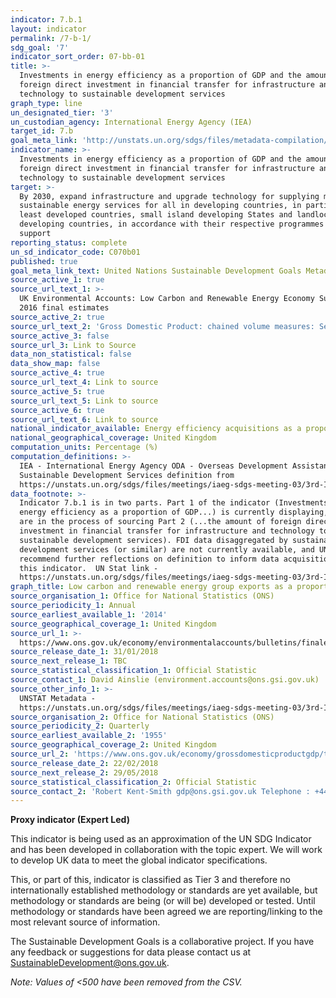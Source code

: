 ```yaml
---
indicator: 7.b.1
layout: indicator
permalink: /7-b-1/
sdg_goal: '7'
indicator_sort_order: 07-bb-01
title: >-
  Investments in energy efficiency as a proportion of GDP and the amount of
  foreign direct investment in financial transfer for infrastructure and
  technology to sustainable development services
graph_type: line
un_designated_tier: '3'
un_custodian_agency: International Energy Agency (IEA)
target_id: 7.b
goal_meta_link: 'http://unstats.un.org/sdgs/files/metadata-compilation/Metadata-Goal-7.pdf'
indicator_name: >-
  Investments in energy efficiency as a proportion of GDP and the amount of
  foreign direct investment in financial transfer for infrastructure and
  technology to sustainable development services
target: >-
  By 2030, expand infrastructure and upgrade technology for supplying modern and
  sustainable energy services for all in developing countries, in particular
  least developed countries, small island developing States and landlocked
  developing countries, in accordance with their respective programmes of
  support
reporting_status: complete
un_sd_indicator_code: C070b01
published: true
goal_meta_link_text: United Nations Sustainable Development Goals Metadata (PDF 4.0 MB)
source_active_1: true
source_url_text_1: >-
  UK Environmental Accounts: Low Carbon and Renewable Energy Economy Survey:
  2016 final estimates
source_active_2: true
source_url_text_2: 'Gross Domestic Product: chained volume measures: Seasonally adjusted £m'
source_active_3: false
source_url_3: Link to Source
data_non_statistical: false
data_show_map: false
source_active_4: true
source_url_text_4: Link to source
source_active_5: true
source_url_text_5: Link to source
source_active_6: true
source_url_text_6: Link to source
national_indicator_available: Energy efficiency acquisitions as a proportion of GDP
national_geographical_coverage: United Kingdom
computation_units: Percentage (%)
computation_definitions: >-
  IEA - International Energy Agency ODA - Overseas Development Assistance
  Sustainable Development Services definition from
  https://unstats.un.org/sdgs/files/meetings/iaeg-sdgs-meeting-03/3rd-IAEG-SDGs-presentation-SE4ALL--7.b.1.pdf
data_footnote: >-
  Indicator 7.b.1 is in two parts. Part 1 of the indicator (Investments in
  energy efficiency as a proportion of GDP...) is currently displaying, and we
  are in the process of sourcing Part 2 (...the amount of foreign direct
  investment in financial transfer for infrastructure and technology to
  sustainable development services). FDI data disaggregated by sustainability
  development services (or similar) are not currently available, and UN Stat
  recommend further reflections on definition to inform data acquisition for
  this indicator.  UN Stat link -
  https://unstats.un.org/sdgs/files/meetings/iaeg-sdgs-meeting-03/3rd-IAEG-SDGs-presentation-SE4ALL--7.b.1.pdf
graph_title: Low carbon and renewable energy group exports as a proportion of GDP
source_organisation_1: Office for National Statistics (ONS)
source_periodicity_1: Annual
source_earliest_available_1: '2014'
source_geographical_coverage_1: United Kingdom
source_url_1: >-
  https://www.ons.gov.uk/economy/environmentalaccounts/bulletins/finalestimates/2016
source_release_date_1: 31/01/2018
source_next_release_1: TBC
source_statistical_classification_1: Official Statistic
source_contact_1: David Ainslie (environment.accounts@ons.gsi.gov.uk)
source_other_info_1: >-
  UNSTAT Metadata -
  https://unstats.un.org/sdgs/files/meetings/iaeg-sdgs-meeting-03/3rd-IAEG-SDGs-presentation-SE4ALL--7.b.1.pdf
source_organisation_2: Office for National Statistics (ONS)
source_periodicity_2: Quarterly
source_earliest_available_2: '1955'
source_geographical_coverage_2: United Kingdom
source_url_2: 'https://www.ons.gov.uk/economy/grossdomesticproductgdp/timeseries/abmi/pn2'
source_release_date_2: 22/02/2018
source_next_release_2: 29/05/2018
source_statistical_classification_2: Official Statistic
source_contact_2: 'Robert Kent-Smith gdp@ons.gsi.gov.uk Telephone : +44(0)1633 651618'
---
```

**Proxy indicator (Expert Led)**              

This indicator is being used as an approximation of the UN SDG Indicator and has been developed in collaboration with the topic expert. We will work to develop UK data to meet the global indicator specifications.

This, or part of this, indicator is classified as Tier 3 and therefore no internationally established methodology or standards are yet available, but methodology or standards are being (or will be) developed or tested. Until methodology or standards have been agreed we are reporting/linking to the most relevant source of information.

The Sustainable Development Goals is a collaborative project. If you have any feedback or suggestions for data please contact us at SustainableDevelopment@ons.gov.uk.

*Note: Values of <500 have been removed from the CSV.*
